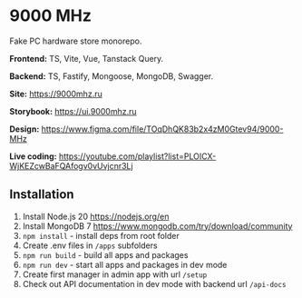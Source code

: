 # 9000 MHz

Fake PC hardware store monorepo.

**Frontend:** TS, Vite, Vue, Tanstack Query.

**Backend:** TS, Fastify, Mongoose, MongoDB, Swagger.

**Site:** https://9000mhz.ru

**Storybook:** https://ui.9000mhz.ru

**Design:** https://www.figma.com/file/TOqDhQK83b2x4zM0Gtev94/9000-MHz

**Live coding:** https://youtube.com/playlist?list=PLOICX-WjKEZcwBaFQAfogv0vUvjcnr3Lj

## Installation

1. Install Node.js 20 https://nodejs.org/en
2. Install MongoDB 7 https://www.mongodb.com/try/download/community
3. `npm install` - install deps from root folder
4. Create .env files in `/apps` subfolders
5. `npm run build` - build all apps and packages
6. `npm run dev` - start all apps and packages in dev mode
7. Create first manager in admin app with url `/setup`
8. Check out API documentation in dev mode with backend url `/api-docs`
